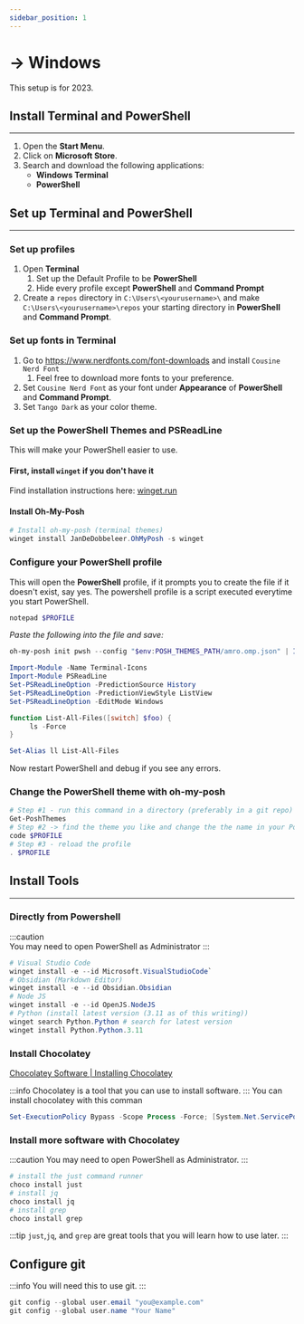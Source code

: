 ```yaml
---
sidebar_position: 1
---
```


# → Windows

This setup is for 2023.

## Install Terminal and PowerShell

---

1. Open the **Start Menu**.
2. Click on **Microsoft Store**.
3. Search and download the following applications:
   - **Windows Terminal**
   - **PowerShell**

## Set up Terminal and PowerShell

---

### Set up profiles

1. Open **Terminal**
   1. Set up the Default Profile to be **PowerShell**
   2. Hide every profile except **PowerShell** and **Command Prompt**
2. Create a `repos` directory in `C:\Users\<yourusername>\` and make `C:\Users\<yourusername>\repos` your starting directory in **PowerShell** and **Command Prompt**.

### Set up fonts in Terminal

1. Go to https://www.nerdfonts.com/font-downloads and install `Cousine Nerd Font`
   1. Feel free to download more fonts to your preference.
2. Set `Cousine Nerd Font` as your font under **Appearance** of **PowerShell** and **Command Prompt**.
3. Set `Tango Dark` as your color theme.

### Set up the PowerShell Themes and PSReadLine

This will make your PowerShell easier to use.

#### First, install `winget` if you don't have it

Find installation instructions here: [winget.run](https://winget.run/)

#### Install Oh-My-Posh

```powershell title="PowerShell"
# Install oh-my-posh (terminal themes)
winget install JanDeDobbeleer.OhMyPosh -s winget
```

### Configure your PowerShell profile

This will open the **PowerShell** profile, if it prompts you to create the file if it doesn't exist, say yes. The powershell profile is a script executed everytime you start PowerShell.

```powershell
notepad $PROFILE
```

_Paste the following into the file and save:_

```powershell title="C:\Users<user>\Documents\PowerShell\Microsoft.PowerShell_profile.ps1"  showLineNumbers
oh-my-posh init pwsh --config "$env:POSH_THEMES_PATH/amro.omp.json" | Invoke-Expression

Import-Module -Name Terminal-Icons
Import-Module PSReadLine
Set-PSReadLineOption -PredictionSource History
Set-PSReadLineOption -PredictionViewStyle ListView
Set-PSReadLineOption -EditMode Windows

function List-All-Files([switch] $foo) {
     ls -Force
}

Set-Alias ll List-All-Files
```

Now restart PowerShell and debug if you see any errors.

### Change the PowerShell theme with oh-my-posh

```powershell
# Step #1 - run this command in a directory (preferably in a git repo)
Get-PoshThemes
# Step #2 -> find the theme you like and change the the name in your PowerShell profile
code $PROFILE
# Step #3 - reload the profile
. $PROFILE
```

## Install Tools

---

### Directly from Powershell

:::caution  
You may need to open PowerShell as Administrator
:::

```powershell
# Visual Studio Code
winget install -e --id Microsoft.VisualStudioCode`
# Obsidian (Markdown Editor)
winget install -e --id Obsidian.Obsidian
# Node JS
winget install -e --id OpenJS.NodeJS
# Python (install latest version (3.11 as of this writing))
winget search Python.Python # search for latest version
winget install Python.Python.3.11
```

### Install Chocolatey

[Chocolatey Software | Installing Chocolatey](https://chocolatey.org/install)

:::info
Chocolatey is a tool that you can use to install software.
:::
You can install chocolatey with this comman

```powershell
Set-ExecutionPolicy Bypass -Scope Process -Force; [System.Net.ServicePointManager]::SecurityProtocol = [System.Net.ServicePointManager]::SecurityProtocol -bor 3072; iex ((New-Object System.Net.WebClient).DownloadString('https://community.chocolatey.org/install.ps1'))
```

### Install more software with Chocolatey

:::caution
You may need to open PowerShell as Administrator.
:::

```powershell
# install the just command runner
choco install just
# install jq
choco install jq
# install grep
choco install grep
```

:::tip
`just`,`jq`, and `grep` are great tools that you will learn how to use later.
:::

## Configure git

:::info
You will need this to use git.
:::

```powershell
git config --global user.email "you@example.com"
git config --global user.name "Your Name"
```
